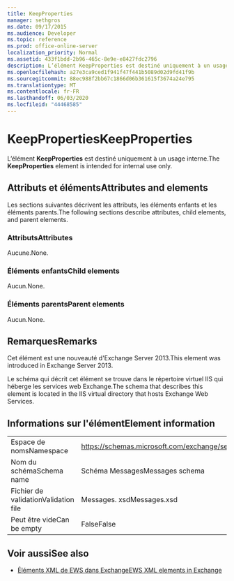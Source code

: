 ```yaml
---
title: KeepProperties
manager: sethgros
ms.date: 09/17/2015
ms.audience: Developer
ms.topic: reference
ms.prod: office-online-server
localization_priority: Normal
ms.assetid: 433f1bdd-2b96-465c-8e9e-e8427fdc2796
description: L’élément KeepProperties est destiné uniquement à un usage interne.
ms.openlocfilehash: a27e3ca9ced1f941f47f441b5089d02d9fd41f9b
ms.sourcegitcommit: 88ec988f2bb67c1866d06b361615f3674a24e795
ms.translationtype: MT
ms.contentlocale: fr-FR
ms.lasthandoff: 06/03/2020
ms.locfileid: "44468585"
---
```

# <a name="keepproperties"></a><span data-ttu-id="9fde9-103">KeepProperties</span><span class="sxs-lookup"><span data-stu-id="9fde9-103">KeepProperties</span></span>

<span data-ttu-id="9fde9-104">L’élément **KeepProperties** est destiné uniquement à un usage interne.</span><span class="sxs-lookup"><span data-stu-id="9fde9-104">The **KeepProperties** element is intended for internal use only.</span></span> 

## <a name="attributes-and-elements"></a><span data-ttu-id="9fde9-105">Attributs et éléments</span><span class="sxs-lookup"><span data-stu-id="9fde9-105">Attributes and elements</span></span>

<span data-ttu-id="9fde9-106">Les sections suivantes décrivent les attributs, les éléments enfants et les éléments parents.</span><span class="sxs-lookup"><span data-stu-id="9fde9-106">The following sections describe attributes, child elements, and parent elements.</span></span>
  
### <a name="attributes"></a><span data-ttu-id="9fde9-107">Attributs</span><span class="sxs-lookup"><span data-stu-id="9fde9-107">Attributes</span></span>

<span data-ttu-id="9fde9-108">Aucune.</span><span class="sxs-lookup"><span data-stu-id="9fde9-108">None.</span></span>
  
### <a name="child-elements"></a><span data-ttu-id="9fde9-109">Éléments enfants</span><span class="sxs-lookup"><span data-stu-id="9fde9-109">Child elements</span></span>

<span data-ttu-id="9fde9-110">Aucun.</span><span class="sxs-lookup"><span data-stu-id="9fde9-110">None.</span></span>
  
### <a name="parent-elements"></a><span data-ttu-id="9fde9-111">Éléments parents</span><span class="sxs-lookup"><span data-stu-id="9fde9-111">Parent elements</span></span>

<span data-ttu-id="9fde9-112">Aucun.</span><span class="sxs-lookup"><span data-stu-id="9fde9-112">None.</span></span>
  
## <a name="remarks"></a><span data-ttu-id="9fde9-113">Remarques</span><span class="sxs-lookup"><span data-stu-id="9fde9-113">Remarks</span></span>

<span data-ttu-id="9fde9-114">Cet élément est une nouveauté d'Exchange Server 2013.</span><span class="sxs-lookup"><span data-stu-id="9fde9-114">This element was introduced in Exchange Server 2013.</span></span>
  
<span data-ttu-id="9fde9-115">Le schéma qui décrit cet élément se trouve dans le répertoire virtuel IIS qui héberge les services web Exchange.</span><span class="sxs-lookup"><span data-stu-id="9fde9-115">The schema that describes this element is located in the IIS virtual directory that hosts Exchange Web Services.</span></span>
  
## <a name="element-information"></a><span data-ttu-id="9fde9-116">Informations sur l'élément</span><span class="sxs-lookup"><span data-stu-id="9fde9-116">Element information</span></span>

|||
|:-----|:-----|
|<span data-ttu-id="9fde9-117">Espace de noms</span><span class="sxs-lookup"><span data-stu-id="9fde9-117">Namespace</span></span>  <br/> |https://schemas.microsoft.com/exchange/services/2006/messages  <br/> |
|<span data-ttu-id="9fde9-118">Nom du schéma</span><span class="sxs-lookup"><span data-stu-id="9fde9-118">Schema name</span></span>  <br/> |<span data-ttu-id="9fde9-119">Schéma Messages</span><span class="sxs-lookup"><span data-stu-id="9fde9-119">Messages schema</span></span>  <br/> |
|<span data-ttu-id="9fde9-120">Fichier de validation</span><span class="sxs-lookup"><span data-stu-id="9fde9-120">Validation file</span></span>  <br/> |<span data-ttu-id="9fde9-121">Messages. xsd</span><span class="sxs-lookup"><span data-stu-id="9fde9-121">Messages.xsd</span></span>  <br/> |
|<span data-ttu-id="9fde9-122">Peut être vide</span><span class="sxs-lookup"><span data-stu-id="9fde9-122">Can be empty</span></span>  <br/> |<span data-ttu-id="9fde9-123">False</span><span class="sxs-lookup"><span data-stu-id="9fde9-123">False</span></span>  <br/> |
   
## <a name="see-also"></a><span data-ttu-id="9fde9-124">Voir aussi</span><span class="sxs-lookup"><span data-stu-id="9fde9-124">See also</span></span>



- [<span data-ttu-id="9fde9-125">Éléments XML de EWS dans Exchange</span><span class="sxs-lookup"><span data-stu-id="9fde9-125">EWS XML elements in Exchange</span></span>](ews-xml-elements-in-exchange.md)

